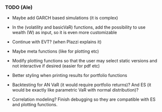 ### TODO (Ale)

- Maybe add GARCH based simulations (it is complex)

- In the (volatility and basicVaR) functions, add the possibility to use wealth (W) as input, so it is even more customizable

- Continue with EVT? (when Plazzi explains it)

- Maybe meta functions (like for plotting etc)

- Modify plotting functions so that the user may select static versions and not interactive if desired (easier for pdf etc)

- Better styling when printing results for portfolio functions

- Backtesting for AN VaR (it would require portfolio returns)? And ES (it would be exactly like parametric VaR with normal distribution)? 

- Correlation modeling? Finish debugging so they are compatible with ES and plotting functions.
